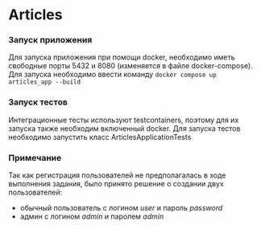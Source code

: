# Articles

### Запуск приложения

Для запуска приложения при помощи docker, необходимо иметь свободные порты 5432 и 8080 (изменяется в файле docker-compose).
Для запуска необходимо ввести команду `docker compose up articles_app --build`

### Запуск тестов

Интеграционные тесты используют testcontainers, поэтому для их запуска также необходим включенный docker.
Для запуска тестов необходимо запустить класс ArticlesApplicationTests

### Примечание

Так как регистрация пользователей не предполагалась в ходе выполнения задания, было принято решение о создании двух 
пользователей: 
- обычный пользователь с логином *user* и пароль *password*
- админ с логином *admin* и паролем *admin*
